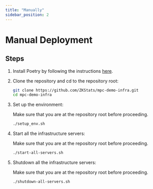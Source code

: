 ```yaml
---
title: "Manually"
sidebar_position: 2
---
```


# Manual Deployment

## Steps
1. Install Poetry by following the instructions [here](https://python-poetry.org/docs/#installation).

1. Clone the repository and cd to the repository root:

   ```bash
   git clone https://github.com/ZKStats/mpc-demo-infra.git
   cd mpc-demo-infra
   ```

1. Set up the environment:

   Make sure that you are at the repository root before proceeding.

   ```bash
   ./setup_env.sh
   ```

1. Start all the infrastructure servers:

   Make sure that you are at the repository root before proceeding.

   ```bash
   ./start-all-servers.sh
   ```

1. Shutdown all the infrastructure servers:

   Make sure that you are at the repository root before proceeding.

   ```bash
   ./shutdown-all-servers.sh
   ```
